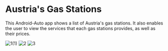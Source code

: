 # Austria's Gas Stations

This Android-Auto app shows a list of Austria's gas stations. It also enables the user to view the services that each gas stations provides, as well as their prices.


![1(1)](https://user-images.githubusercontent.com/81407688/184648610-7d3eda30-9530-4511-9f1f-1fabbba10c73.png)
![2](https://user-images.githubusercontent.com/81407688/184648620-d8b1ea33-6e98-42d5-94c3-22f750240834.png)
![3](https://user-images.githubusercontent.com/81407688/184648621-31066931-23c9-4140-ab01-78e330bfea08.png)
